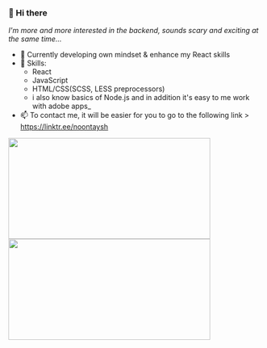 ### 👋 Hi there 
  *I'm more and more interested in the backend, sounds scary and exciting at the same time...*

* 🌱 Currently developing own mindset & enhance my React skills 
* 🔭 Skills: 
  - React
  - JavaScript 
  - HTML/CSS(SCSS, LESS preprocessors)
  - i also know basics of Node.js and in addition it's easy to me work with adobe apps_
* 📫 To contact me, it will be easier for you to go to the following link > https://linktr.ee/noontaysh

<!-- align="center" width=400 -->
<div width=1000 align="center"> 
  
  <img align="left" height=200 width=400 src="https://github-readme-stats.vercel.app/api/top-langs/?username=noontaysh&layout=compact&show_icons=true&count_private=true&line_height=28&hide_border=true&border_radius=4.5&include_all_commits=true&role=OWNER,COLLABORATOR&exclude_repo=github-readme-stats&theme=dark#gh-dark-mode-only" />
  <img align="left" height=200 width=400 src="https://streak-stats.demolab.com?user=noontaysh&theme=dark&hide_border=true#gh-dark-mode-only" />
</div>

